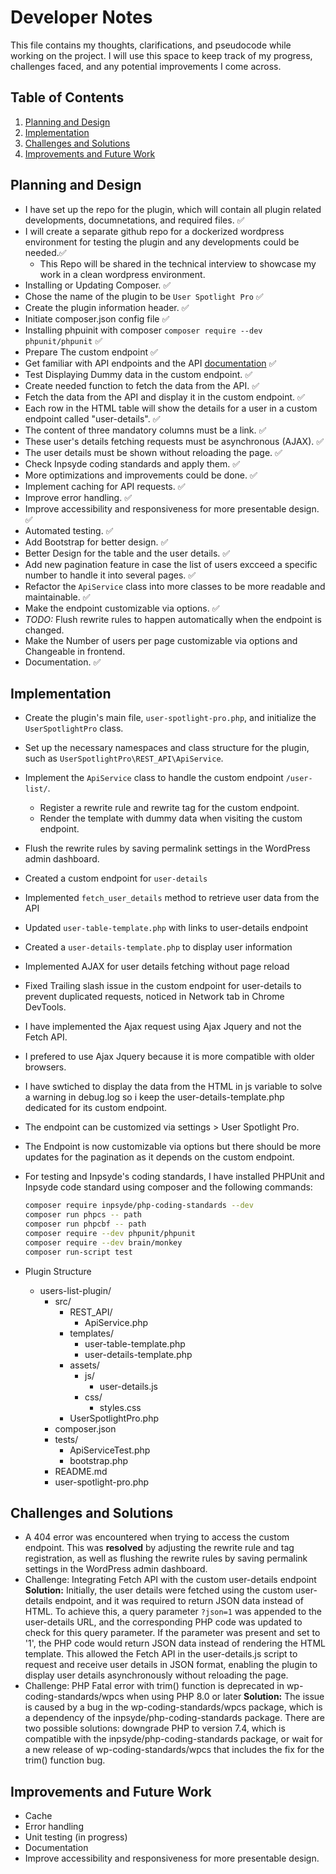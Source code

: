 # Developer Notes

This file contains my thoughts, clarifications, and pseudocode while working on the project. I will use this space to keep track of my progress, challenges faced, and any potential improvements I come across.

## Table of Contents

1. [Planning and Design](#planning-and-design)
2. [Implementation](#implementation)
3. [Challenges and Solutions](#challenges-and-solutions)
4. [Improvements and Future Work](#improvements-and-future-work)

## Planning and Design

- I have set up the repo for the plugin, which will contain all plugin related developments, documnetations, and required files. ✅
- I will create a separate github repo for a dockerized wordpress environment for testing the plugin and any developments could be needed.✅
  - This Repo will be shared in the technical interview to showcase my work in a clean wordpress environment.
- Installing or Updating Composer. ✅
- Chose the name of the plugin to be `User Spotlight Pro` ✅
- Create the plugin information header. ✅
- Initiate composer.json config file ✅
- Installing phpuinit with composer `composer require --dev phpunit/phpunit` ✅
- Prepare The custom endpoint ✅
- Get familiar with API endpoints and the API [documentation](https://jsonplaceholder.typicode.com/guide/) ✅
- Test Displaying Dummy data in the custom endpoint. ✅
- Create needed function to fetch the data from the API. ✅
- Fetch the data from the API and display it in the custom endpoint. ✅
- Each row in the HTML table will show the details for a user in a custom endpoint called "user-details". ✅
- The content of three mandatory columns must be a link. ✅
- These user's details fetching requests must be asynchronous (AJAX). ✅
- The user details must be shown without reloading the page. ✅
- Check Inpsyde coding standards and apply them. ✅
- More optimizations and improvements could be done. ✅
- Implement caching for API requests. ✅
- Improve error handling. ✅
- Improve accessibility and responsiveness for more presentable design. ✅
- Automated testing. ✅
- Add Bootstrap for better design. ✅
- Better Design for the table and the user details. ✅
- Add new pagination feature in case the list of users excceed a specific number to handle it into several pages. ✅
- Refactor the `ApiService` class into more classes to be more readable and maintainable. ✅
- Make the endpoint customizable via options. ✅
- *TODO:* Flush rewrite rules to happen automatically when the endpoint is changed.
- Make the Number of users per page customizable via options and Changeable in frontend.
- Documentation. ✅

## Implementation

- Create the plugin's main file, `user-spotlight-pro.php`, and initialize the `UserSpotlightPro` class.
- Set up the necessary namespaces and class structure for the plugin, such as `UserSpotlightPro\REST_API\ApiService`.
- Implement the `ApiService` class to handle the custom endpoint `/user-list/`.
  - Register a rewrite rule and rewrite tag for the custom endpoint.
  - Render the template with dummy data when visiting the custom endpoint.
- Flush the rewrite rules by saving permalink settings in the WordPress admin dashboard.
- Created a custom endpoint for `user-details`
- Implemented `fetch_user_details` method to retrieve user data from the API
- Updated `user-table-template.php` with links to user-details endpoint
- Created a `user-details-template.php` to display user information
- Implemented AJAX for user details fetching without page reload
- Fixed Trailing slash issue in the custom endpoint for user-details to prevent duplicated requests, noticed in Network tab in Chrome DevTools.
- I have implemented the Ajax request using Ajax Jquery and not the Fetch API.
- I prefered to use Ajax Jquery because it is more compatible with older browsers.
- I have swtiched to display the data from the HTML in js variable to solve a warning in debug.log so i keep the user-details-template.php dedicated for its custom endpoint.
- The endpoint can be customized via settings > User Spotlight Pro.
- The Endpoint is now customizable via options but there should be more updates for the pagination as it depends on the custom endpoint.
- For testing and Inpsyde's coding standards, I have installed PHPUnit and Inpsyde code standard using composer and the following commands:

    ```zsh
  composer require inpsyde/php-coding-standards --dev
  composer run phpcs -- path
  composer run phpcbf -- path
  composer require --dev phpunit/phpunit
  composer require --dev brain/monkey
  composer run-script test
    ```

- Plugin Structure
  - users-list-plugin/
    - src/
      - REST_API/
        - ApiService.php
      - templates/
        - user-table-template.php
        - user-details-template.php
      - assets/
        - js/
          - user-details.js
        - css/
          - styles.css
      - UserSpotlightPro.php
    - composer.json
    - tests/
      - ApiServiceTest.php
      - bootstrap.php
    - README.md
    - user-spotlight-pro.php

## Challenges and Solutions

- A 404 error was encountered when trying to access the custom endpoint. This was **resolved** by adjusting the rewrite rule and tag registration, as well as flushing the rewrite rules by saving permalink settings in the WordPress admin dashboard.
- Challenge: Integrating Fetch API with the custom user-details endpoint
**Solution:** Initially, the user details were fetched using the custom user-details endpoint, and it was required to return JSON data instead of HTML. To achieve this, a query parameter `?json=1` was appended to the user-details URL, and the corresponding PHP code was updated to check for this query parameter. If the parameter was present and set to '1', the PHP code would return JSON data instead of rendering the HTML template. This allowed the Fetch API in the user-details.js script to request and receive user details in JSON format, enabling the plugin to display user details asynchronously without reloading the page.
- Challenge: PHP Fatal error with trim() function is deprecated in wp-coding-standards/wpcs when using PHP 8.0 or later
**Solution:** The issue is caused by a bug in the wp-coding-standards/wpcs package, which is a dependency of the inpsyde/php-coding-standards package. There are two possible solutions: downgrade PHP to version 7.4, which is compatible with the inpsyde/php-coding-standards package, or wait for a new release of wp-coding-standards/wpcs that includes the fix for the trim() function bug.

## Improvements and Future Work

- Cache
- Error handling
- Unit testing (in progress)
- Documentation
- Improve accessibility and responsiveness for more presentable design.
